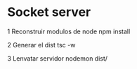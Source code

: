 # Socket server


1 Reconstruir modulos de node
npm install

2 Generar el dist
tsc -w

3 Lenvatar servidor
nodemon dist/